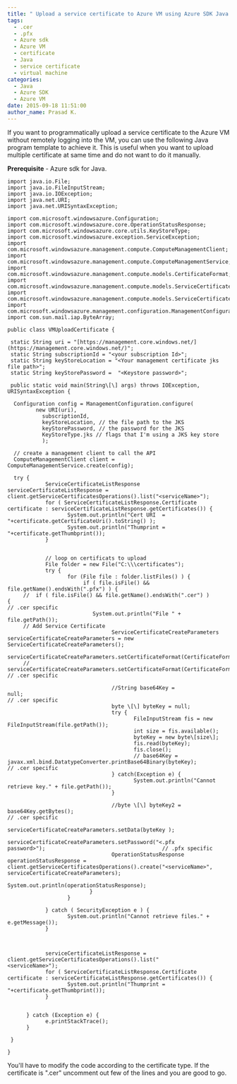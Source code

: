 ```yaml
---
title: " Upload a service certificate to Azure VM using Azure SDK Java code"
tags:
  - .cer
  - .pfx
  - Azure sdk
  - Azure VM
  - certificate
  - Java
  - service certificate
  - virtual machine
categories:
  - Java
  - Azure SDK
  - Azure VM
date: 2015-09-18 11:51:00
author_name: Prasad K.
---
```


If you want to programmatically upload a service certificate to the Azure VM without remotely logging into the VM, you can use the following Java program template to achieve it. This is useful when you want to upload multiple certificate at same time and do not want to do it manually.

**Prerequisite** \- Azure sdk for Java.

    import java.io.File;  
    import java.io.FileInputStream;  
    import java.io.IOException;  
    import java.net.URI;  
    import java.net.URISyntaxException;

    import com.microsoft.windowsazure.Configuration;  
    import com.microsoft.windowsazure.core.OperationStatusResponse;  
    import com.microsoft.windowsazure.core.utils.KeyStoreType;  
    import com.microsoft.windowsazure.exception.ServiceException;  
    import com.microsoft.windowsazure.management.compute.ComputeManagementClient;  
    import com.microsoft.windowsazure.management.compute.ComputeManagementService;  
    import com.microsoft.windowsazure.management.compute.models.CertificateFormat;  
    import com.microsoft.windowsazure.management.compute.models.ServiceCertificateCreateParameters;  
    import com.microsoft.windowsazure.management.compute.models.ServiceCertificateListResponse;  
    import com.microsoft.windowsazure.management.configuration.ManagementConfiguration;  
    import com.sun.mail.iap.ByteArray;

    public class VMUploadCertificate {  
       
     static String uri = "[https://management.core.windows.net/](https://management.core.windows.net/)";  
     static String subscriptionId = "<your subscription Id>";  
     static String keyStoreLocation = "<Your management certificate jks file path>";  
     static String keyStorePassword =  "<Keystore password>";

     public static void main(String\[\] args) throws IOException, URISyntaxException {  
        
      Configuration config = ManagementConfiguration.configure(  
             new URI(uri),  
               subscriptionId,  
               keyStoreLocation, // the file path to the JKS  
               keyStorePassword, // the password for the JKS  
               KeyStoreType.jks // flags that I'm using a JKS key store  
               );  
        
      // create a management client to call the API  
      ComputeManagementClient client = ComputeManagementService.create(config);  
        
      try {  
                ServiceCertificateListResponse serviceCertificateListResponse = client.getServiceCertificatesOperations().list("<serviceName>");  
                for ( ServiceCertificateListResponse.Certificate certificate : serviceCertificateListResponse.getCertificates()) {  
                       System.out.println("Cert URI  = "+certificate.getCertificateUri().toString() );  
                       System.out.println("Thumprint = "+certificate.getThumbprint());  
                }  
                 
                 
                // loop on certificats to upload     
                File folder = new File("C:\\\certificates");  
                try {  
                       for (File file : folder.listFiles() ) {  
                            if ( file.isFile() && file.getName().endsWith(".pfx") ) {  
         //  if ( file.isFile() && file.getName().endsWith(".cer") ) {                                                                                             // .cer specific  
                               System.out.println("File " + file.getPath());  
         // Add Service Certificate                            
                                     ServiceCertificateCreateParameters serviceCertificateCreateParameters = new ServiceCertificateCreateParameters();  
                                   serviceCertificateCreateParameters.setCertificateFormat(CertificateFormat.Pfx);  
         //         serviceCertificateCreateParameters.setCertificateFormat(CertificateFormat.Cer);                                      // .cer specific  
                                      
                                     //String base64Key = null;                                                                                                           // .cer specific  
                                     byte \[\] byteKey = null;  
                                     try {  
                                            FileInputStream fis = new FileInputStream(file.getPath());  
                                            int size = fis.available();  
                                            byteKey = new byte\[size\];  
                                            fis.read(byteKey);  
                                            fis.close();  
                                            // base64Key = javax.xml.bind.DatatypeConverter.printBase64Binary(byteKey);                 // .cer specific  
                                     } catch(Exception e) {  
                                            System.out.println("Cannot retrieve key." + file.getPath());  
                                     }  
                                      
                                     //byte \[\] byteKey2 = base64Key.getBytes();                                                                                // .cer specific  
                                     serviceCertificateCreateParameters.setData(byteKey );  
                                     serviceCertificateCreateParameters.setPassword("<.pfx password>");                                     // .pfx specific  
                                     OperationStatusResponse operationStatusResponse = client.getServiceCertificatesOperations().create("<serviceName>", serviceCertificateCreateParameters);  
                                     System.out.println(operationStatusResponse);  
                              }  
                       }  
                               
                } catch ( SecurityException e ) {  
                       System.out.println("Cannot retrieve files." + e.getMessage());  
                }

                 
                 
                serviceCertificateListResponse = client.getServiceCertificatesOperations().list("<serviceName>");             
                for ( ServiceCertificateListResponse.Certificate certificate : serviceCertificateListResponse.getCertificates()) {  
                       System.out.println("Thumprint = "+certificate.getThumbprint());  
                }  
                 
                 
          } catch (Exception e) {             
                e.printStackTrace();  
          }

     }

    }

You'll have to modify the code according to the certificate type. If the certificate is ".cer" uncomment out few of the lines and you are good to go.